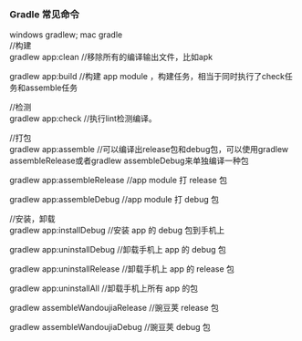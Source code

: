 ### Gradle 常见命令  
windows  gradlew;  mac  gradle  
//构建  
gradlew app:clean    //移除所有的编译输出文件，比如apk    

gradlew app:build   //构建 app module ，构建任务，相当于同时执行了check任务和assemble任务  

//检测  
gradlew app:check   //执行lint检测编译。  

//打包  
gradlew app:assemble //可以编译出release包和debug包，可以使用gradlew assembleRelease或者gradlew assembleDebug来单独编译一种包   

gradlew app:assembleRelease  //app module 打 release 包   

gradlew app:assembleDebug  //app module 打 debug 包  

//安装，卸载  
gradlew app:installDebug  //安装 app 的 debug 包到手机上  

gradlew app:uninstallDebug  //卸载手机上 app 的 debug 包   

gradlew app:uninstallRelease  //卸载手机上 app 的 release 包   

gradlew app:uninstallAll  //卸载手机上所有 app 的包   

gradlew assembleWandoujiaRelease  //豌豆荚 release 包  

gradlew assembleWandoujiaDebug //豌豆荚 debug 包  